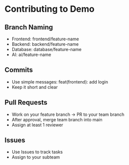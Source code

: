# Contributing to Demo

## Branch Naming
- Frontend: frontend/feature-name
- Backend: backend/feature-name
- Database: database/feature-name
- AI: ai/feature-name

## Commits
- Use simple messages: feat(frontend): add login
- Keep it short and clear

## Pull Requests
- Work on your feature branch → PR to your team branch
- After approval, merge team branch into main
- Assign at least 1 reviewer

## Issues
- Use Issues to track tasks
- Assign to your subteam
